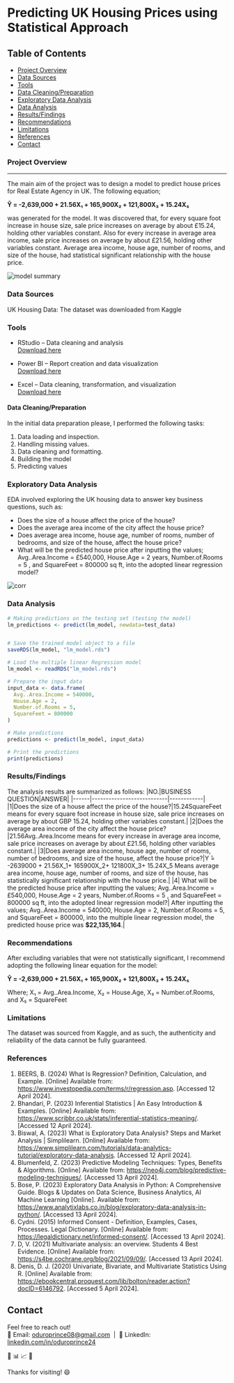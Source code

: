 # Predicting UK Housing Prices using Statistical Approach

## Table of Contents
- [Project Overview](#project-overview)
- [Data Sources](#data-sources)
- [Tools](#tools)
- [Data Cleaning/Preparation](#data-cleaningpreparation)
- [Exploratory Data Analysis](#exploratory-data-analysis)
- [Data Analysis](#data-analysis)
- [Results/Findings](#resultsfindings)
- [Recommendations](#recommendations)
- [Limitations](#limitations)
- [References](#references)
- [Contact](#contact)
  
### Project Overview
---
The main aim of the project was to design a model to predict house prices for Real Estate Agency in UK. The following equation;

**Ŷ = -2,639,000 + 21.56X₁ + 165,900X₂ + 121,800X₃ + 15.24X₅**  

was generated for the model. It was discovered that, for every square foot increase in house size, sale price increases on average by about £15.24, holding other variables constant. Also for every increase in average area income, sale price increases on average by about £21.56, holding other variables constant. Average area income, house age, number of rooms, and size of the house, had statistical significant relationship with the house price.


![model  summary](https://github.com/user-attachments/assets/dda882c3-1727-42be-a9f3-f0adbc233d0c)


### Data Sources
UK Housing Data: The dataset was downloaded from Kaggle

### Tools
- RStudio – Data cleaning and analysis  
  [Download here](https://posit.co/products/open-source/rstudio/)

- Power BI – Report creation and data visualization  
  [Download here](https://www.microsoft.com/en-us/download/details.aspx?id=58494)

- Excel – Data cleaning, transformation, and visualization  
  [Download here](https://www.microsoft.com/en-us/microsoft-365/excel)

#### Data Cleaning/Preparation
In the initial data preparation please, I performed the following tasks:
1.	Data loading and inspection.
2.	Handling missing values.
3.	Data cleaning and formatting.
4. 	Building the model
5.	Predicting values

   
### Exploratory Data Analysis
EDA involved exploring the UK housing data to answer key business questions, such as: 
-	Does the size of a house affect the price of the house?
-	Does the average area income of the city affect the house price?
-	Does average area income, house age, number of rooms, number of bedrooms, and size of the house, affect the house price?
-	What will be the predicted house price after inputting the values; Avg..Area.Income = £540,000, House.Age = 2 years, Number.of.Rooms = 5 , and SquareFeet = 800000 sq ft, into the adopted linear regression model?
  
  
![corr](https://github.com/user-attachments/assets/4798a14a-53e3-4884-9270-1badcaa094d6)

  
### Data Analysis 
```r
# Making predictions on the testing set (testing the model)
lm_predictions <- predict(lm_model, newdata=test_data)


# Save the trained model object to a file
saveRDS(lm_model, "lm_model.rds")

# Load the multiple linear Regression model
lm_model <- readRDS("lm_model.rds")

# Prepare the input data
input_data <- data.frame(
  Avg..Area.Income = 540000,
  House.Age = 2,
  Number.of.Rooms = 5,
  SquareFeet = 800000
)

# Make predictions
predictions <- predict(lm_model, input_data)

# Print the predictions
print(predictions) 
```

### Results/Findings
The analysis results are summarized as follows:
|NO.|BUSINESS QUESTION|ANSWER|
|------|---------------------------|------------|
|1|Does the size of a house affect the price of the house?|15.24SquareFeet means for every square foot increase in house size, sale price increases on average by about GBP 15.24, holding other variables constant.|
|2|Does the average area income of the city affect the house price?|21.56Avg..Area.Income means for every increase in average area income, sale price increases on average by about £21.56, holding other variables constant.|
|3|Does average area income, house age, number of rooms, number of bedrooms, and size of the house, affect the house price?|Y ̂= -2639000 + 21.56X_1+ 165900X_2+ 121800X_3+ 15.24X_5 Means average area income, house age, number of rooms, and size of the house, has statistically significant relationship with the house price.|
|4| What will be the predicted house price after inputting the values; Avg..Area.Income = £540,000, House.Age = 2 years, Number.of.Rooms = 5 , and SquareFeet = 800000 sq ft, into the adopted linear regression model?| After inputting the values; Avg..Area.Income = 540000, House.Age = 2, Number.of.Rooms = 5, and SquareFeet = 800000, into the multiple linear regression model, the predicted house price was **$22,135,164**.|

### Recommendations
After excluding variables that were not statistically significant, I recommend adopting the following linear equation for the model:

**Ŷ = -2,639,000 + 21.56X₁ + 165,900X₂ + 121,800X₃ + 15.24X₅**

Where; X₁ = Avg..Area.Income, X₂ = House.Age, X₃ = Number.of.Rooms, and X₅ = SquareFeet


### Limitations
The dataset was sourced from Kaggle, and as such, the authenticity and reliability of the data cannot be fully guaranteed.

### References

1.	BEERS, B. (2024) What Is Regression? Definition, Calculation, and Example. [Online] Available from: https://www.investopedia.com/terms/r/regression.asp. [Accessed 12 April 2024].
2.	Bhandari, P. (2023) Inferential Statistics | An Easy Introduction & Examples. [Online] Available from: https://www.scribbr.co.uk/stats/inferential-statistics-meaning/. [Accessed 12 April 2024].
3.	Biswal, A. (2023) What is Exploratory Data Analysis? Steps and Market Analysis | Simplilearn. [Online] Available from: https://www.simplilearn.com/tutorials/data-analytics-tutorial/exploratory-data-analysis. [Accessed 12 April 2024].
4.	Blumenfeld, Z. (2023) Predictive Modeling Techniques: Types, Benefits & Algorithms. [Online] Available from: https://neo4j.com/blog/predictive-modeling-techniques/. [Accessed 13 April 2024].
5.	Bose, P. (2023) Exploratory Data Analysis in Python: A Comprehensive Guide. Blogs & Updates on Data Science, Business Analytics, AI Machine Learning [Online]. Available from: https://www.analytixlabs.co.in/blog/exploratory-data-analysis-in-python/. [Accessed 13 April 2024].
6.	Cydni. (2015) Informed Consent - Definition, Examples, Cases, Processes. Legal Dictionary. [Online] Available from: https://legaldictionary.net/informed-consent/. [Accessed 13 April 2024].
7.	D, V. (2021) Multivariate analysis: an overview. Students 4 Best Evidence. [Online] Available from: https://s4be.cochrane.org/blog/2021/09/09/. [Accessed 13 April 2024].
8.	Denis, D. J. (2020) Univariate, Bivariate, and Multivariate Statistics Using R. [Online] Available from: https://ebookcentral.proquest.com/lib/bolton/reader.action?docID=6146792. [Accessed 5 April 2024].


## Contact
Feel free to reach out!  
📧 Email: [oduroprince08@gmail.com](mailto:oduroprince08@gmail.com) &nbsp;|&nbsp; 🔗 LinkedIn: [linkedin.com/in/oduroprince24](https://linkedin.com/in/oduroprince24)


🚀
📊
📈
🧠

Thanks for visiting! 😄
